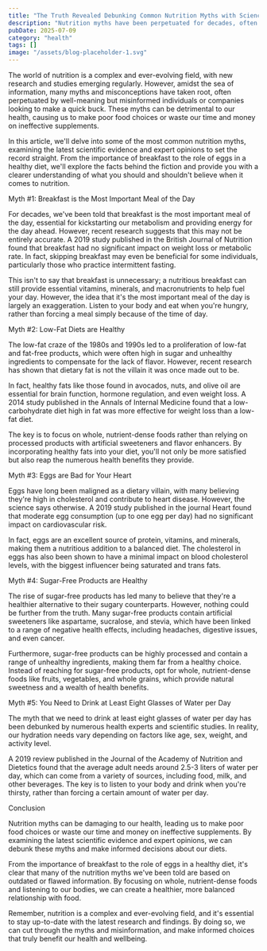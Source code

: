 ```yaml
---
title: "The Truth Revealed Debunking Common Nutrition Myths with Science"
description: "Nutrition myths have been perpetuated for decades, often leading to confusion and misinformation among the general public. In this article, well explore the latest scientific findings and debunk so..."
pubDate: 2025-07-09
category: "health"
tags: []
image: "/assets/blog-placeholder-1.svg"
---
```


The world of nutrition is a complex and ever-evolving field, with new research and studies emerging regularly. However, amidst the sea of information, many myths and misconceptions have taken root, often perpetuated by well-meaning but misinformed individuals or companies looking to make a quick buck. These myths can be detrimental to our health, causing us to make poor food choices or waste our time and money on ineffective supplements.

In this article, we'll delve into some of the most common nutrition myths, examining the latest scientific evidence and expert opinions to set the record straight. From the importance of breakfast to the role of eggs in a healthy diet, we'll explore the facts behind the fiction and provide you with a clearer understanding of what you should and shouldn't believe when it comes to nutrition.

Myth #1: Breakfast is the Most Important Meal of the Day

For decades, we've been told that breakfast is the most important meal of the day, essential for kickstarting our metabolism and providing energy for the day ahead. However, recent research suggests that this may not be entirely accurate. A 2019 study published in the British Journal of Nutrition found that breakfast had no significant impact on weight loss or metabolic rate. In fact, skipping breakfast may even be beneficial for some individuals, particularly those who practice intermittent fasting.

This isn't to say that breakfast is unnecessary; a nutritious breakfast can still provide essential vitamins, minerals, and macronutrients to help fuel your day. However, the idea that it's the most important meal of the day is largely an exaggeration. Listen to your body and eat when you're hungry, rather than forcing a meal simply because of the time of day.

Myth #2: Low-Fat Diets are Healthy

The low-fat craze of the 1980s and 1990s led to a proliferation of low-fat and fat-free products, which were often high in sugar and unhealthy ingredients to compensate for the lack of flavor. However, recent research has shown that dietary fat is not the villain it was once made out to be.

In fact, healthy fats like those found in avocados, nuts, and olive oil are essential for brain function, hormone regulation, and even weight loss. A 2014 study published in the Annals of Internal Medicine found that a low-carbohydrate diet high in fat was more effective for weight loss than a low-fat diet.

The key is to focus on whole, nutrient-dense foods rather than relying on processed products with artificial sweeteners and flavor enhancers. By incorporating healthy fats into your diet, you'll not only be more satisfied but also reap the numerous health benefits they provide.

Myth #3: Eggs are Bad for Your Heart

Eggs have long been maligned as a dietary villain, with many believing they're high in cholesterol and contribute to heart disease. However, the science says otherwise. A 2019 study published in the journal Heart found that moderate egg consumption (up to one egg per day) had no significant impact on cardiovascular risk.

In fact, eggs are an excellent source of protein, vitamins, and minerals, making them a nutritious addition to a balanced diet. The cholesterol in eggs has also been shown to have a minimal impact on blood cholesterol levels, with the biggest influencer being saturated and trans fats.

Myth #4: Sugar-Free Products are Healthy

The rise of sugar-free products has led many to believe that they're a healthier alternative to their sugary counterparts. However, nothing could be further from the truth. Many sugar-free products contain artificial sweeteners like aspartame, sucralose, and stevia, which have been linked to a range of negative health effects, including headaches, digestive issues, and even cancer.

Furthermore, sugar-free products can be highly processed and contain a range of unhealthy ingredients, making them far from a healthy choice. Instead of reaching for sugar-free products, opt for whole, nutrient-dense foods like fruits, vegetables, and whole grains, which provide natural sweetness and a wealth of health benefits.

Myth #5: You Need to Drink at Least Eight Glasses of Water per Day

The myth that we need to drink at least eight glasses of water per day has been debunked by numerous health experts and scientific studies. In reality, our hydration needs vary depending on factors like age, sex, weight, and activity level.

A 2019 review published in the Journal of the Academy of Nutrition and Dietetics found that the average adult needs around 2.5-3 liters of water per day, which can come from a variety of sources, including food, milk, and other beverages. The key is to listen to your body and drink when you're thirsty, rather than forcing a certain amount of water per day.

Conclusion

Nutrition myths can be damaging to our health, leading us to make poor food choices or waste our time and money on ineffective supplements. By examining the latest scientific evidence and expert opinions, we can debunk these myths and make informed decisions about our diets.

From the importance of breakfast to the role of eggs in a healthy diet, it's clear that many of the nutrition myths we've been told are based on outdated or flawed information. By focusing on whole, nutrient-dense foods and listening to our bodies, we can create a healthier, more balanced relationship with food.

Remember, nutrition is a complex and ever-evolving field, and it's essential to stay up-to-date with the latest research and findings. By doing so, we can cut through the myths and misinformation, and make informed choices that truly benefit our health and wellbeing.